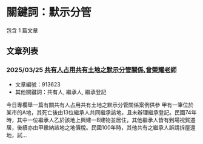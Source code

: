 # 關鍵詞：默示分管

包含 1 篇文章

## 文章列表

### 2025/03/25 [共有人占用共有土地之默示分管關係,曾榮耀老師](../../articles/913623_%E5%85%B1%E6%9C%89%E4%BA%BA%E5%8D%A0%E7%94%A8%E5%85%B1%E6%9C%89%E5%9C%9F%E5%9C%B0%E4%B9%8B%E9%BB%98%E7%A4%BA%E5%88%86%E7%AE%A1%E9%97%9C%E4%BF%82%2C%E6%9B%BE%E6%A6%AE%E8%80%80%E8%80%81%E5%B8%AB.md)
- 文章編號：913623
- 其他關鍵詞：共有人, 繼承人, 繼承登記

今日專欄舉一篇有關共有人占用共有土地之默示分管關係案例供參 甲有一筆位於某市的A地，其死亡後由13位繼承人共同繼承該地，且未辦理繼承登記。民國74年時，其中一位繼承人乙於該地上興建一B建物並居住，其他繼承人皆有到場祝賀遷居，後續亦由甲繳納該地之地價稅。民國100年時，其他共有之繼承人訴請拆屋還地，試...
